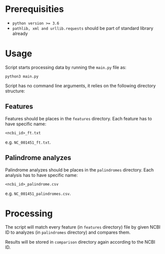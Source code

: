 # Prerequisities

- `python version >= 3.6`
- `pathlib, xml and urllib.requests` should be part of standard library already

# Usage

Script starts processing data by running the `main.py` file as:
```
python3 main.py
```

Script has no command line arguments, it relies on the following directory structure:

## Features

Features should be places in the `features` directory. Each feature has to have specific name:
```
<ncbi_id>_ft.txt
```
e.g. `NC_001451_ft.txt`.

## Palindrome analyzes

Palindrome analyzes should be places in the `palindromes` directory. Each analysis has to have specific name:
```
<ncbi_id>_palindrome.csv
```
e.g. `NC_001451_palindromes.csv`.

# Processing

The script will match every feature (in `features` directory) file by given NCBI ID to analyzes (in `palindromes` directory) and compares them.

Results will be stored in `comparison` directory again according to the NCBI ID.